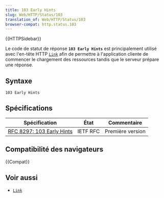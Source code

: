 ```yaml
---
title: 103 Early Hints
slug: Web/HTTP/Status/103
translation_of: Web/HTTP/Status/103
browser-compat: http.status.103
---
```

{{HTTPSidebar}}

Le code de statut de réponse **`103 Early Hints`** est principalement utilisé avec l'en-tête HTTP [`Link`](/fr/docs/Web/HTTP/Headers/Link) afin de permettre à l'application cliente de commencer le chargement des ressources tandis que le serveur prépare une réponse.

## Syntaxe

```
103 Early Hints
```

## Spécifications

| Spécification                                | État     | Commentaire      |
| -------------------------------------------- | -------- | ---------------- |
| [RFC 8297: 103 Early Hints](https://datatracker.ietf.org/doc/html/rfc8297) | IETF RFC | Première version |

## Compatibilité des navigateurs

{{Compat}}

## Voir aussi

- [`Link`](/fr/docs/Web/HTTP/Headers/Link)
